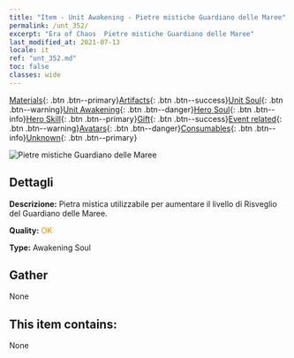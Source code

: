 ```yaml
---
title: "Item - Unit Awakening - Pietre mistiche Guardiano delle Maree"
permalink: /unt_352/
excerpt: "Era of Chaos  Pietre mistiche Guardiano delle Maree"
last_modified_at: 2021-07-13
locale: it
ref: "unt_352.md"
toc: false
classes: wide
---
```

 [Materials](/ItemsIT/){: .btn .btn--primary}[Artifacts](/ItemsIT/Artifacts/){: .btn .btn--success}[Unit Soul](/ItemsIT/UnitSoul/){: .btn .btn--warning}[Unit Awakening](/ItemsIT/UnitAwakening/){: .btn .btn--danger}[Hero Soul](/ItemsIT/HeroSoul/){: .btn .btn--info}[Hero Skill](/ItemsIT/HeroSkill/){: .btn .btn--primary}[Gift](/ItemsIT/Gift/){: .btn .btn--success}[Event related](/ItemsIT/Events/){: .btn .btn--warning}[Avatars](/ItemsIT/Avatars/){: .btn .btn--danger}[Consumables](/ItemsIT/Consumables/){: .btn .btn--info}[Unknown](/ItemsIT/Unknown/){: .btn .btn--primary}

 ![Pietre mistiche Guardiano delle Maree](/images/u/tia_yurenyongshi.jpg)

## Dettagli
 **Descrizione:** Pietra mistica utilizzabile per aumentare il livello di Risveglio del Guardiano delle Maree.

 **Quality:** <span style="color: #FF8C00">OK</span>

 **Type:** Awakening Soul

## Gather

  None

## This item contains:

  None

